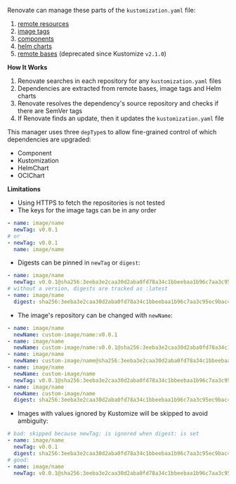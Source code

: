 Renovate can manage these parts of the `kustomization.yaml` file:

1. [remote resources](https://github.com/kubernetes-sigs/kustomize/blob/master/examples/remoteBuild.md)
1. [image tags](https://github.com/kubernetes-sigs/kustomize/blob/master/examples/image.md)
1. [components](https://github.com/kubernetes-sigs/kustomize/blob/master/examples/components.md)
1. [helm charts](https://github.com/kubernetes-sigs/kustomize/blob/master/examples/chart.md)
1. [remote bases](https://github.com/kubernetes-sigs/kustomize/blob/master/examples/remoteBuild.md) (deprecated since Kustomize `v2.1.0`)

**How It Works**

1. Renovate searches in each repository for any `kustomization.yaml` files
1. Dependencies are extracted from remote bases, image tags and Helm charts
1. Renovate resolves the dependency's source repository and checks if there are SemVer tags
1. If Renovate finds an update, then it updates the `kustomization.yaml` file

This manager uses three `depType`s to allow fine-grained control of which dependencies are upgraded:

- Component
- Kustomization
- HelmChart
- OCIChart

**Limitations**

- Using HTTPS to fetch the repositories is not tested
- The keys for the image tags can be in any order

```yaml
- name: image/name
  newTag: v0.0.1
# or
- newTag: v0.0.1
  name: image/name
```

- Digests can be pinned in `newTag` or `digest`:

```yaml
- name: image/name
  newTag: v0.0.1@sha256:3eeba3e2caa30d2aba0fd78a34c1bbeebaa1b96c7aa3c95ec9bac44163c5ca4f
# without a version, digests are tracked as :latest
- name: image/name
  digest: sha256:3eeba3e2caa30d2aba0fd78a34c1bbeebaa1b96c7aa3c95ec9bac44163c5ca4f
```

- The image's repository can be changed with `newName`:

```yaml
- name: image/name
  newName: custom-image/name:v0.0.1
- name: image/name
  newName: custom-image/name:v0.0.1@sha256:3eeba3e2caa30d2aba0fd78a34c1bbeebaa1b96c7aa3c95ec9bac44163c5ca4f
- name: image/name
  newName: custom-image/name@sha256:3eeba3e2caa30d2aba0fd78a34c1bbeebaa1b96c7aa3c95ec9bac44163c5ca4f
- name: image/name
  newName: custom-image/name
  newTag: v0.0.1@sha256:3eeba3e2caa30d2aba0fd78a34c1bbeebaa1b96c7aa3c95ec9bac44163c5ca4f
- name: image/name
  newName: custom-image/name
  digest: sha256:3eeba3e2caa30d2aba0fd78a34c1bbeebaa1b96c7aa3c95ec9bac44163c5ca4f
```

- Images with values ignored by Kustomize will be skipped to avoid ambiguity:

```yaml
# bad: skipped because newTag: is ignored when digest: is set
- name: image/name
  newTag: v0.0.1
  digest: sha256:3eeba3e2caa30d2aba0fd78a34c1bbeebaa1b96c7aa3c95ec9bac44163c5ca4f
# good:
- name: image/name
  newTag: v0.0.1@sha256:3eeba3e2caa30d2aba0fd78a34c1bbeebaa1b96c7aa3c95ec9bac44163c5ca4f
```
